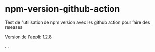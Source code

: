 # npm-version-github-action
Test de l'utilisation de npm version avec les github action pour faire des releases

Version de l'appli: 1.2.8

.
.

